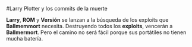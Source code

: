 
#Larry Plotter y los commits de la muerte

**Larry**, **ROM** y **Versión** se lanzan a la búsqueda de los
exploits que **Ballmemmort** necesita.
Destruyendo todos los **exploits**, vencerán a **Ballmermort**.
Pero el camino no será fácil porque sus portátiles no
tienen mucha batería.
